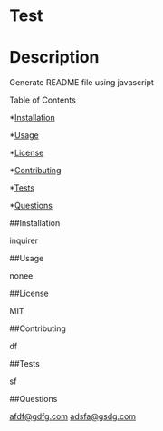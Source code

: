 # Test

# Description

Generate README file using javascript

Table of Contents

*[Installation](#installation)

*[Usage](#usage)

*[License](#license)

*[Contributing](#contributing)

*[Tests](#tests)

*[Questions](#questions)

<a name= "#installation"></a>
##Installation

inquirer

<a name= "#usage"></a>
##Usage

nonee

<a name= "#license"></a>
##License

MIT

<a name= "#contributing"></a>
##Contributing

df

<a name= "#tests"></a>
##Tests

sf

<a name= "#questions"></a>
##Questions

afdf@gdfg.com
adsfa@gsdg.com

